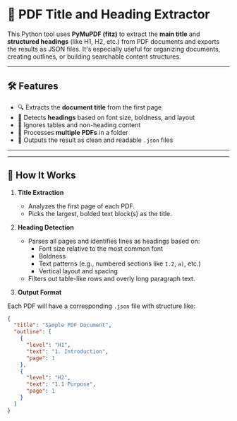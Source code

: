 # 📄 PDF Title and Heading Extractor

This Python tool uses **PyMuPDF (fitz)** to extract the **main title** and **structured headings** (like H1, H2, etc.) from PDF documents and exports the results as JSON files. It's especially useful for organizing documents, creating outlines, or building searchable content structures.

---

## 🛠 Features

- 🔍 Extracts the **document title** from the first page
- 📑 Detects **headings** based on font size, boldness, and layout
- 🚫 Ignores tables and non-heading content
- 📁 Processes **multiple PDFs** in a folder
- 💾 Outputs the result as clean and readable `.json` files

---


---

## 🧠 How It Works

1. **Title Extraction**
   - Analyzes the first page of each PDF.
   - Picks the largest, bolded text block(s) as the title.

2. **Heading Detection**
   - Parses all pages and identifies lines as headings based on:
     - Font size relative to the most common font
     - Boldness
     - Text patterns (e.g., numbered sections like `1.2`, `a)`, etc.)
     - Vertical layout and spacing
   - Filters out table-like rows and overly long paragraph text.

3. **Output Format**

Each PDF will have a corresponding `.json` file with structure like:

```json
{
  "title": "Sample PDF Document",
  "outline": [
    {
      "level": "H1",
      "text": "1. Introduction",
      "page": 1
    },
    {
      "level": "H2",
      "text": "1.1 Purpose",
      "page": 1
    }
  ]
}

